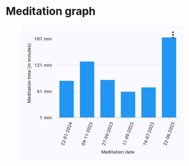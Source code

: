 # Meditation graph



<figure><img src="https://raw.githubusercontent.com/sandipkalola/menstrual_cycle_widget_example/main/assets/meditation_graph.jpeg" alt="" width="563"><figcaption></figcaption></figure>
